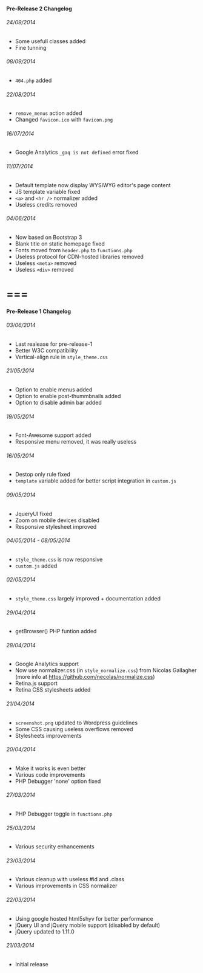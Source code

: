 #### Pre-Release 2 Changelog

###### 24/09/2014

* Some usefull classes added
* Fine tunning

###### 08/09/2014

* ```404.php``` added

###### 22/08/2014

* ```remove_menus``` action added
* Changed ```favicon.ico``` with ```favicon.png```

###### 16/07/2014

* Google Analytics ```_gaq is not defined``` error fixed

###### 11/07/2014

* Default template now display WYSIWYG editor's page content
* JS template variable fixed
* ```<a>``` and ```<hr />``` normalizer added
* Useless credits removed

###### 04/06/2014

* Now based on Bootstrap 3
* Blank title on static homepage fixed
* Fonts moved from ```header.php``` to ```functions.php```
* Useless protocol for CDN-hosted libraries removed
* Useless ```<meta>``` removed
* Useless ```<div>``` removed

===
===

#### Pre-Release 1 Changelog

###### 03/06/2014

* Last realease for pre-release-1
* Better W3C compatibility
* Vertical-align rule in ```style_theme.css```

###### 21/05/2014

* Option to enable menus added
* Option to enable post-thummbnails added
* Option to disable admin bar added

###### 19/05/2014

* Font-Awesome support added
* Responsive menu removed, it was really useless

###### 16/05/2014

* Destop only rule fixed
* ```template``` variable added for better script integration in ```custom.js```

###### 09/05/2014

* JqueryUI fixed
* Zoom on mobile devices disabled
* Responsive stylesheet improved

###### 04/05/2014 - 08/05/2014

* ```style_theme.css``` is now responsive
* ```custom.js``` added

###### 02/05/2014

* ```style_theme.css``` largely improved + documentation added

###### 29/04/2014

* getBrowser() PHP funtion added

###### 28/04/2014

* Google Analytics support
* Now use normalizer.css (in ```style_normalize.css```) from Nicolas Gallagher (more info at https://github.com/necolas/normalize.css)
* Retina.js support
* Retina CSS stylesheets added

###### 21/04/2014

* ```screenshot.png``` updated to Wordpress guidelines
* Some CSS causing useless overflows removed
* Stylesheets improvements

###### 20/04/2014

* Make it works is even better
* Various code improvements
* PHP Debugger 'none' option fixed

###### 27/03/2014

* PHP Debugger toggle in ```functions.php```

###### 25/03/2014

* Various security enhancements

###### 23/03/2014

* Various cleanup with useless #id and .class
* Various improvements in CSS normalizer

###### 22/03/2014

* Using google hosted html5shyv for better performance
* jQuery UI and jQuery mobile support (disabled by default)
* jQuery updated to 1.11.0

###### 21/03/2014

* Initial release